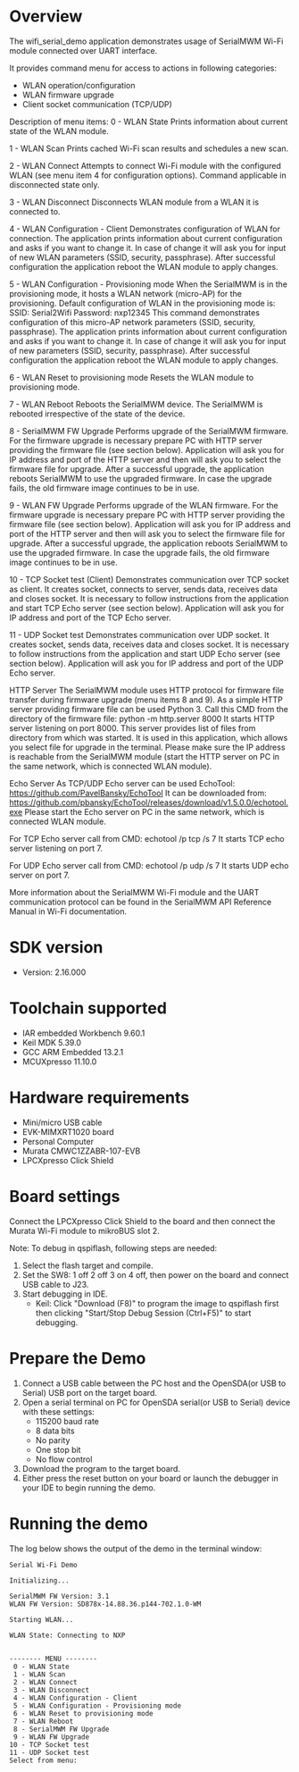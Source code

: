 Overview
========
The wifi_serial_demo application demonstrates usage of SerialMWM Wi-Fi module connected over UART interface.

It provides command menu for access to actions in following categories:
 - WLAN operation/configuration
 - WLAN firmware upgrade
 - Client socket communication (TCP/UDP)

Description of menu items:
0 - WLAN State
    Prints information about current state of the WLAN module.

1 - WLAN Scan
    Prints cached Wi-Fi scan results and schedules a new scan.
 
2 - WLAN Connect
    Attempts to connect Wi-Fi module with the configured WLAN (see menu item 4 for configuration options). Command applicable in disconnected state only.

3 - WLAN Disconnect
    Disconnects WLAN module from a WLAN it is connected to.

4 - WLAN Configuration - Client
    Demonstrates configuration of WLAN for connection.
    The application prints information about current configuration and asks if you want to change it.
    In case of change it will ask you for input of new WLAN parameters (SSID, security, passphrase).
    After successful configuration the application reboot the WLAN module to apply changes.

5 - WLAN Configuration - Provisioning mode
    When the SerialMWM is in the provisioning mode, it hosts a WLAN network (micro-AP) for the provisioning.
    Default configuration of WLAN in the provisioning mode is:
        SSID: Serial2Wifi
        Password: nxp12345
    This command demonstrates configuration of this micro-AP network parameters (SSID, security, passphrase).
    The application prints information about current configuration and asks if you want to change it.
    In case of change it will ask you for input of new parameters (SSID, security, passphrase).
    After successful configuration the application reboot the WLAN module to apply changes.
 
6 - WLAN Reset to provisioning mode
    Resets the WLAN module to provisioning mode.
 
7 - WLAN Reboot
    Reboots the SerialMWM device. The SerialMWM is rebooted irrespective of the state of the device.
 
8 - SerialMWM FW Upgrade
    Performs upgrade of the SerialMWM firmware. For the firmware upgrade is necessary prepare PC with HTTP server providing the firmware file (see section below).
    Application will ask you for IP address and port of the HTTP server and then will ask you to select the firmware file for upgrade.
    After a successful upgrade, the application reboots SerialMWM to use the upgraded firmware. In case the upgrade fails, the old firmware image continues to be in use.

9 - WLAN FW Upgrade
    Performs upgrade of the WLAN firmware. For the firmware upgrade is necessary prepare PC with HTTP server providing the firmware file (see section below).
    Application will ask you for IP address and port of the HTTP server and then will ask you to select the firmware file for upgrade.
    After a successful upgrade, the application reboots SerialMWM to use the upgraded firmware. In case the upgrade fails, the old firmware image continues to be in use.
 
10 - TCP Socket test (Client)
    Demonstrates communication over TCP socket as client. It creates socket, connects to server, sends data, receives data and closes socket.
    It is necessary to follow instructions from the application and start TCP Echo server (see section below).
    Application will ask you for IP address and port of the TCP Echo server.

11 - UDP Socket test
    Demonstrates communication over UDP socket. It creates socket, sends data, receives data and closes socket.
    It is necessary to follow instructions from the application and start UDP Echo server (see section below).
    Application will ask you for IP address and port of the UDP Echo server.


HTTP Server
The SerialMWM module uses HTTP protocol for firmware file transfer during firmware upgrade (menu items 8 and 9).
As a simple HTTP server providing firmware file can be used Python 3. Call this CMD from the directory of the firmware file:
    python -m http.server 8000
It starts HTTP server listening on port 8000. This server provides list of files from directory from which was started. It is used in this application, which allows you select file for upgrade in the terminal.
Please make sure the IP address is reachable from the SerialMWM module (start the HTTP server on PC in the same network, which is connected WLAN module).


Echo Server
As TCP/UDP Echo server can be used EchoTool: https://github.com/PavelBansky/EchoTool
It can be downloaded from: https://github.com/pbansky/EchoTool/releases/download/v1.5.0.0/echotool.exe
Please start the Echo server on PC in the same network, which is connected WLAN module.

For TCP Echo server call from CMD:
    echotool /p tcp /s 7
It starts TCP echo server listening on port 7.

For UDP Echo server call from CMD:
    echotool /p udp /s 7
It starts UDP echo server on port 7.


More information about the SerialMWM Wi-Fi module and the UART communication protocol can be found in the SerialMWM API Reference Manual in Wi-Fi documentation.



SDK version
===========
- Version: 2.16.000

Toolchain supported
===================
- IAR embedded Workbench  9.60.1
- Keil MDK  5.39.0
- GCC ARM Embedded  13.2.1
- MCUXpresso  11.10.0

Hardware requirements
=====================
- Mini/micro USB cable
- EVK-MIMXRT1020 board
- Personal Computer
- Murata CMWC1ZZABR-107-EVB
- LPCXpresso Click Shield


Board settings
==============
Connect the LPCXpresso Click Shield to the board and then connect the Murata Wi-Fi module to mikroBUS slot 2.

Note:
To debug in qspiflash, following steps are needed:
1. Select the flash target and compile.
2. Set the SW8: 1 off 2 off 3 on 4 off, then power on the board and connect USB cable to J23.
3. Start debugging in IDE.
   - Keil: Click "Download (F8)" to program the image to qspiflash first then clicking "Start/Stop Debug Session (Ctrl+F5)" to start debugging.

Prepare the Demo
================
1.  Connect a USB cable between the PC host and the OpenSDA(or USB to Serial) USB port on the target board.
2.  Open a serial terminal on PC for OpenSDA serial(or USB to Serial) device with these settings:
    - 115200 baud rate
    - 8 data bits
    - No parity
    - One stop bit
    - No flow control
3.  Download the program to the target board.
4.  Either press the reset button on your board or launch the debugger in your IDE to begin running the demo.


Running the demo
================
The log below shows the output of the demo in the terminal window:
~~~~~~~~~~~~~~~~~~~~~~~~~~~~~~~~~~~
Serial Wi-Fi Demo

Initializing...

SerialMWM FW Version: 3.1
WLAN FW Version: SD878x-14.88.36.p144-702.1.0-WM

Starting WLAN...

WLAN State: Connecting to NXP


-------- MENU --------
 0 - WLAN State
 1 - WLAN Scan
 2 - WLAN Connect
 3 - WLAN Disconnect
 4 - WLAN Configuration - Client
 5 - WLAN Configuration - Provisioning mode
 6 - WLAN Reset to provisioning mode
 7 - WLAN Reboot
 8 - SerialMWM FW Upgrade
 9 - WLAN FW Upgrade
10 - TCP Socket test
11 - UDP Socket test
Select from menu: 
~~~~~~~~~~~~~~~~~~~~~~~~~~~~~~~~~~~

